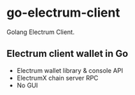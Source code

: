 # go-electrum-client

Golang Electrum Client.

## Electrum client wallet in Go

- Electrum wallet library & console API
- ElectrumX chain server RPC
- No GUI
